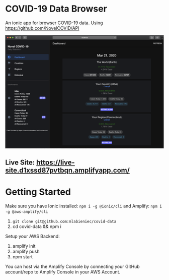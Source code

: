 # COVID-19 Data Browser

An ionic app for browser COVID-19 data. Using https://github.com/NovelCOVID/API

![screenshot](src/assets/screenshot.png)

## Live Site: https://live-site.d1xssd87pvtbqn.amplifyapp.com/

# Getting Started

Make sure you have Ionic installed: `npm i -g @ionic/cli` and Amplify: `npm i -g @aws-amplify/cli`

1. `git clone git@github.com:mlabieniec/covid-data`
2. cd covid-data && npm i

Setup your AWS Backend:

1. amplify init
2. amplify push
3. npm start

You can host via the Amplify Console by connecting your GitHub account/repo to Amplify Console in your AWS Account.
